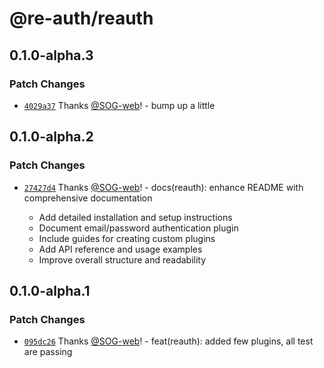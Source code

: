 # @re-auth/reauth

## 0.1.0-alpha.3

### Patch Changes

- [`4029a37`](https://github.com/SOG-web/reauth/commit/4029a37edc3a1bf224111bc6692ea766b23f2718) Thanks [@SOG-web](https://github.com/SOG-web)! - bump up a little

## 0.1.0-alpha.2

### Patch Changes

- [`27427d4`](https://github.com/SOG-web/reauth/commit/27427d4ef972d2fdc5f6d53eff71aadddced5fd5) Thanks [@SOG-web](https://github.com/SOG-web)! - docs(reauth): enhance README with comprehensive documentation

  - Add detailed installation and setup instructions
  - Document email/password authentication plugin
  - Include guides for creating custom plugins
  - Add API reference and usage examples
  - Improve overall structure and readability

## 0.1.0-alpha.1

### Patch Changes

- [`095dc26`](https://github.com/SOG-web/reauth/commit/095dc262250a05c56ff21756aa0f8bcf8e7c5966) Thanks [@SOG-web](https://github.com/SOG-web)! - feat(reauth): added few plugins, all test are passing
